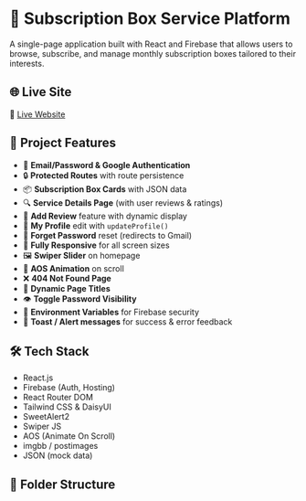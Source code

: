 # 🎁 Subscription Box Service Platform

A single-page application built with React and Firebase that allows users to browse, subscribe, and manage monthly subscription boxes tailored to their interests.

## 🌐 Live Site

🔗 [Live Website](https://subscription-box-d916e.web.app/)

## 📌 Project Features

- 🔐 **Email/Password & Google Authentication**
- 🔒 **Protected Routes** with route persistence
- 📦 **Subscription Box Cards** with JSON data
- 🔍 **Service Details Page** (with user reviews & ratings)
- 💬 **Add Review** feature with dynamic display
- 👤 **My Profile** edit with `updateProfile()`
- 🔑 **Forget Password** reset (redirects to Gmail)
- 📱 **Fully Responsive** for all screen sizes
- 🖼️ **Swiper Slider** on homepage
- 🔄 **AOS Animation** on scroll
- ❌ **404 Not Found Page**
- 🧭 **Dynamic Page Titles**
- 👁️ **Toggle Password Visibility**
- 🍃 **Environment Variables** for Firebase security
- 💬 **Toast / Alert messages** for success & error feedback

## 🛠 Tech Stack

- React.js
- Firebase (Auth, Hosting)
- React Router DOM
- Tailwind CSS & DaisyUI
- SweetAlert2
- Swiper JS
- AOS (Animate On Scroll)
- imgbb / postimages
- JSON (mock data)

## 📁 Folder Structure


